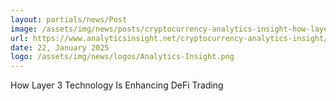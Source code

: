 ```yaml
---
layout: partials/news/Post
image: /assets/img/news/posts/cryptocurrency-analytics-insight-how-layer-3-technology-is-enhancing-defi-trading.jpg
url: https://www.analyticsinsight.net/cryptocurrency-analytics-insight/how-layer-3-technology-is-enhancing-defi-trading
date: 22, January 2025
logo: /assets/img/news/logos/Analytics-Insight.png
---
```



How Layer 3 Technology Is Enhancing DeFi Trading
